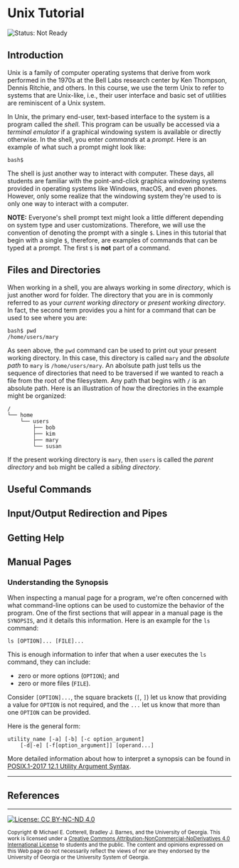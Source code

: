# Unix Tutorial

![Status: Not Ready](https://img.shields.io/badge/Status-Not%20Ready-red.svg)

## Introduction

Unix is a family of computer operating systems that derive from work performed
in the 1970s at the Bell Labs research center by Ken Thompson, Dennis Ritchie, 
and others. In this course, we use the term Unix to refer to systems that are
Unix-like, i.e., their user interface and basic set of utilities are 
reminiscent of a Unix system. 

In Unix, the primary end-user, text-based interface to the system is a program 
called the _shell_. This program can be usually be accessed via a 
_terminal emulator_ if a graphical windowing system is available or directly
otherwise. In the shell, you enter _commands_ at a _prompt_. Here is an
example of what such a prompt might look like:

```
bash$
```

The shell is just another way to interact with computer. These days, all
students are familiar with the point-and-click graphica windowing systems
provided in operating systems like Windows, macOS, and even phones.
However, only some realize that the windowing system they're used to is
only one way to interact with a computer. 

**NOTE:** Everyone's shell prompt text might look a little different depending
on system type and user customizations. Therefore, we will use the convention 
of denoting the prompt with a single `$`. Lines in this tutorial that begin with 
a single `$`, therefore, are examples of commands that can be typed at a
prompt. The first `$` is **not** part of a command.

## Files and Directories

When working in a shell, you are always working in some _directory_, which
is just another word for folder. The directory that you are in is commonly
referred to as your _current working directory_ or _present working directory_.
In fact, the second term provides you a hint for a command that can be used
to see where you are:

```
bash$ pwd
/home/users/mary
```

As seen above, the `pwd` command can be used to print out your present
working directory. In this case, this directory is called `mary` and
the _absolute path_ to `mary` is `/home/users/mary`. An abolsute path
just tells us the sequence of directories that need to be traversed
if we wanted to reach a file from the root of the filesystem. Any path
that begins with `/` is an absolute path. Here is an illustration of 
how the directories in the example might be organized:

```
/
└── home
    └── users
        ├── bob
        ├── kim
        ├── mary
        └── susan
```

If the present working directory is `mary`, then `users` is called
the _parent directory_ and `bob` might be called a _sibling directory_.

## Useful Commands

## Input/Output Redirection and Pipes

## Getting Help

## Manual Pages

### Understanding the Synopsis

When inspecting a manual page for a program, we're often concerned with what command-line
options can be used to customize the behavior of the program. One of the first sections
that will appear in a manual page is the `SYNOPSIS`, and it details this information.
Here is an example for the `ls` command:

```
ls [OPTION]... [FILE]...
```

This is enough information to infer that when a user executes the `ls` command, they 
can include:
* zero or more options (`OPTION`); and
* zero or more files (`FILE`).

Consider `[OPTION]...`, the square brackets (`[`, `]`) let us know that providing
a value for `OPTION` is not required, and the `...` let us know that more than
one `OPTION` can be provided.

Here is the general form:

```
utility_name [-a] [-b] [-c option_argument]
    [-d|-e] [-f[option_argument]] [operand...]
```

More detailed information about how to interpret a synopsis can be found in
[POSIX.1-2017 12.1 Utility Argument Syntax](https://pubs.opengroup.org/onlinepubs/9699919799/basedefs/V1_chap12.html#tag_12_01).

<hr/>

## References

<hr/>

[![License: CC BY-NC-ND 4.0](https://img.shields.io/badge/License-CC%20BY--NC--ND%204.0-lightgrey.svg)](http://creativecommons.org/licenses/by-nc-nd/4.0/)

<small>
Copyright &copy; Michael E. Cotterell, Bradley J. Barnes, and the University of Georgia.
This work is licensed under a <a rel="license" href="http://creativecommons.org/licenses/by-nc-nd/4.0/">Creative Commons Attribution-NonCommercial-NoDerivatives 4.0 International License</a> to students and the public.
The content and opinions expressed on this Web page do not necessarily reflect the views of nor are they endorsed by the University of Georgia or the University System of Georgia.
</small>
